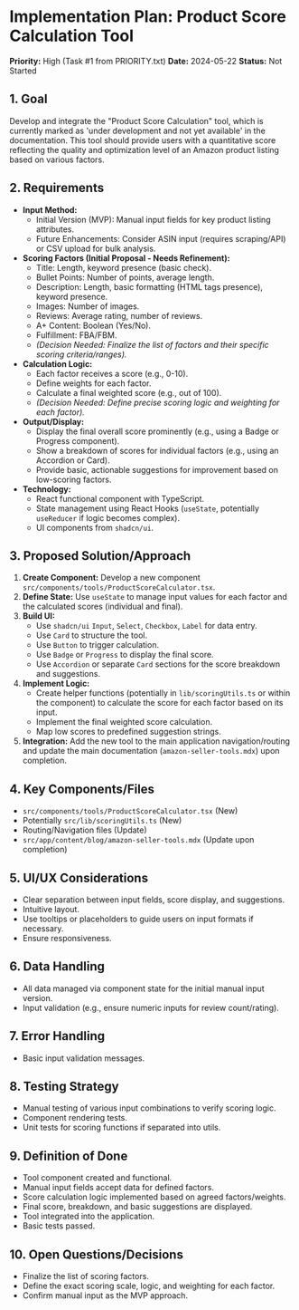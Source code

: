 # Implementation Plan: Product Score Calculation Tool

**Priority:** High (Task #1 from PRIORITY.txt)
**Date:** 2024-05-22
**Status:** Not Started

## 1. Goal

Develop and integrate the "Product Score Calculation" tool, which is currently marked as 'under development and not yet available' in the documentation. This tool should provide users with a quantitative score reflecting the quality and optimization level of an Amazon product listing based on various factors.

## 2. Requirements

- **Input Method:**
  - Initial Version (MVP): Manual input fields for key product listing attributes.
  - Future Enhancements: Consider ASIN input (requires scraping/API) or CSV upload for bulk analysis.
- **Scoring Factors (Initial Proposal - Needs Refinement):**
  - Title: Length, keyword presence (basic check).
  - Bullet Points: Number of points, average length.
  - Description: Length, basic formatting (HTML tags presence), keyword presence.
  - Images: Number of images.
  - Reviews: Average rating, number of reviews.
  - A+ Content: Boolean (Yes/No).
  - Fulfillment: FBA/FBM.
  - _(Decision Needed: Finalize the list of factors and their specific scoring criteria/ranges)._
- **Calculation Logic:**
  - Each factor receives a score (e.g., 0-10).
  - Define weights for each factor.
  - Calculate a final weighted score (e.g., out of 100).
  - _(Decision Needed: Define precise scoring logic and weighting for each factor)._
- **Output/Display:**
  - Display the final overall score prominently (e.g., using a Badge or Progress component).
  - Show a breakdown of scores for individual factors (e.g., using an Accordion or Card).
  - Provide basic, actionable suggestions for improvement based on low-scoring factors.
- **Technology:**
  - React functional component with TypeScript.
  - State management using React Hooks (`useState`, potentially `useReducer` if logic becomes complex).
  - UI components from `shadcn/ui`.

## 3. Proposed Solution/Approach

1.  **Create Component:** Develop a new component `src/components/tools/ProductScoreCalculator.tsx`.
2.  **Define State:** Use `useState` to manage input values for each factor and the calculated scores (individual and final).
3.  **Build UI:**
    - Use `shadcn/ui` `Input`, `Select`, `Checkbox`, `Label` for data entry.
    - Use `Card` to structure the tool.
    - Use `Button` to trigger calculation.
    - Use `Badge` or `Progress` to display the final score.
    - Use `Accordion` or separate `Card` sections for the score breakdown and suggestions.
4.  **Implement Logic:**
    - Create helper functions (potentially in `lib/scoringUtils.ts` or within the component) to calculate the score for each factor based on its input.
    - Implement the final weighted score calculation.
    - Map low scores to predefined suggestion strings.
5.  **Integration:** Add the new tool to the main application navigation/routing and update the main documentation (`amazon-seller-tools.mdx`) upon completion.

## 4. Key Components/Files

- `src/components/tools/ProductScoreCalculator.tsx` (New)
- Potentially `src/lib/scoringUtils.ts` (New)
- Routing/Navigation files (Update)
- `src/app/content/blog/amazon-seller-tools.mdx` (Update upon completion)

## 5. UI/UX Considerations

- Clear separation between input fields, score display, and suggestions.
- Intuitive layout.
- Use tooltips or placeholders to guide users on input formats if necessary.
- Ensure responsiveness.

## 6. Data Handling

- All data managed via component state for the initial manual input version.
- Input validation (e.g., ensure numeric inputs for review count/rating).

## 7. Error Handling

- Basic input validation messages.

## 8. Testing Strategy

- Manual testing of various input combinations to verify scoring logic.
- Component rendering tests.
- Unit tests for scoring functions if separated into utils.

## 9. Definition of Done

- Tool component created and functional.
- Manual input fields accept data for defined factors.
- Score calculation logic implemented based on agreed factors/weights.
- Final score, breakdown, and basic suggestions are displayed.
- Tool integrated into the application.
- Basic tests passed.

## 10. Open Questions/Decisions

- Finalize the list of scoring factors.
- Define the exact scoring scale, logic, and weighting for each factor.
- Confirm manual input as the MVP approach.
